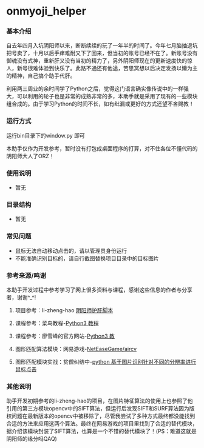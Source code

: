 # onmyoji_helper
### 基本介绍
自去年四月入坑阴阳师以来，断断续续的玩了一年半的时间了。今年七月脑抽退坑把号卖了，十月以后手痒难耐又下了回来，但当初的账号已经不在了。新账号没有御魂没有式神，重新肝又没有当初的精力了，另外阴阳师现在的更新速度快的惊人，新号很难体验到快乐了。此路不通还有他途，苦思冥想以后决定发扬以懒为主的精神，自己搞个助手代肝。
  
利用两三周业的余时间学了Python之后，觉得这门语言确实像传说中的一样强大，可以利用的轮子也是非常的成熟非常的多，本助手就是采用了现有的一些模块组合成的。由于学习Python的时间不长，如有纰漏或更好的方式还望不吝赐教！
  
### 运行方式
运行bin目录下的window.py 即可
 
本助手仅作为开发参考，暂时没有打包成桌面程序的打算，对不住各位不懂代码的阴阳师大人了ORZ！
  
### 使用说明
+ 暂无
  
### 目录结构
+ 暂无
  
### 常见问题
+ 鼠标无法自动移动点击的，请以管理员身份运行
+ 不能准确识别目标的，请自行截图替换项目目录中的目标图片
  
### 参考来源/鸣谢
本助手开发过程中参考学习了网上很多资料与课程，感谢这些信息的作者与分享者，谢谢^_^!
  
1. 项目参考：li-zheng-hao [阴阳师护肝脚本](https://github.com/li-zheng-hao/yysScript)
  
2. 课程参考：菜鸟教程-[Python3 教程](https://www.runoob.com/python3/python3-tutorial.html)
  
3. 课程参考：廖雪峰的官方网站-[Python3 教](https://www.liaoxuefeng.com/wiki/1016959663602400)
  
4. 图形匹配算法模块：网易游戏-[NetEaseGame/aircv](https://github.com/NetEaseGame/aircv)
  
5. 图形匹配模块实战：贫僧纠结中-[python 基于图片识别针对不同的分辨率进行鼠标点击](https://blog.csdn.net/qq_35741999/article/details/100434284)
  
### 其他说明
助手开发初期参考的li-zheng-hao的项目，在图片特征算法的使用上也参照了他引用的第三方模块opencv中的SIFT算法，但运行后发现SIFT和SURF算法因为版权问题在最新版本的opencv中被移除了，尽管我尝试了多种方式最终都没能找到合适的方法来应用这两个算法。最终在网易游戏的项目里找到了合适的替代模块，据介绍该模块封装了SIFT算法，也算是一个不错的替代模块了！(PS：难道这就是阴阳师的缘分吗QAQ)


